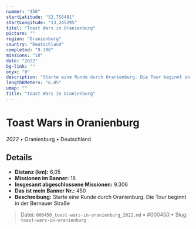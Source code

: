 ```yaml
---
nummer: "450"
startLatitude: "52,756491"
startLongitude: "13,245295"
titel: "Toast Wars in Oranienburg"
picture: ""
region: "Oranienburg"
country: "Deutschland"
completed: "9.306"
missions: "18"
date: "2022"
bg-link: ""
onyx: "0"
description: "Starte eine Runde durch Oranienburg. Die Tour beginnt in der Bernauer Straße"
lengthKMeters: "6,05"
umap: ""
title: "Toast Wars in Oranienburg"
---
```

# Toast Wars in Oranienburg

*2022* • Oranienburg • Deutschland



## Details
- **Distanz (km):** 6,05
- **Missionen im Banner:** 18
- **Insgesamt abgeschlossene Missionen:** 9.306
- **Das ist mein Banner Nr.:** 450
- **Beschreibung:** Starte eine Runde durch Oranienburg. Die Tour beginnt in der Bernauer Straße



> Datei: `000450_toast-wars-in-oranienburg_2022.md` • #000450 • Slug: `toast-wars-in-oranienburg`
